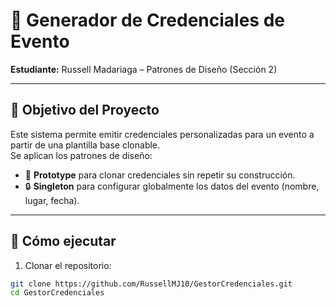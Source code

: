 # 🪪 Generador de Credenciales de Evento  
**Estudiante:** Russell Madariaga – Patrones de Diseño (Sección 2)

---

## 🎯 Objetivo del Proyecto

Este sistema permite emitir credenciales personalizadas para un evento a partir de una plantilla base clonable.  
Se aplican los patrones de diseño:
- 🧬 **Prototype** para clonar credenciales sin repetir su construcción.
- 🔒 **Singleton** para configurar globalmente los datos del evento (nombre, lugar, fecha).

---

## 🚀 Cómo ejecutar

1. Clonar el repositorio:
```bash
git clone https://github.com/RussellMJ10/GestorCredenciales.git
cd GestorCredenciales
